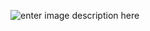 ![enter image description here](https://www.google.com/url?sa=i&url=https%3A%2F%2Fnickjanetakis.com%2Fblog%2Fflask-libraries-for-building-awesome-real-world-restful-apis&psig=AOvVaw1d5xkE4h54pVZHE2ARW5l8&ust=1583228201905000&source=images&cd=vfe&ved=0CAIQjRxqFwoTCKi6_-K---cCFQAAAAAdAAAAABAN)
<!--stackedit_data:
eyJoaXN0b3J5IjpbLTE3MTkzMTg3MzUsLTcwNjY3NTkxNCwtMz
kzMDIyMjAyLDczODk4NTY3MSw5NjQ2MjIzNjUsLTE0NzAzMTk0
ODZdfQ==
-->